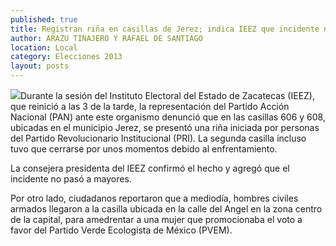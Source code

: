 ```yaml
---
published: true
title: Registran riña en casillas de Jerez; indica IEEZ que incidente no pasó a mayores
author: ARAZU TINAJERO Y RAFAEL DE SANTIAGO
location: Local
category: Elecciones 2013
layout: posts
---
```


![](http://i.imgur.com/OFOwo6mm.jpg)Durante la sesión del Instituto Electoral del Estado de Zacatecas (IEEZ), que reinició a las 3 de la tarde, la representación del Partido Acción Nacional (PAN) ante este organismo denunció que en las casillas 606 y 608, ubicadas en el municipio Jerez, se presentó una riña iniciada por personas del Partido Revolucionario Institucional (PRI). La segunda casilla incluso tuvo que cerrarse por unos momentos debido al enfrentamiento. 

La consejera presidenta del IEEZ confirmó el hecho y agregó que el incidente no pasó a mayores.

Por otro lado, ciudadanos reportaron que a mediodía, hombres civiles armados llegaron a la casilla ubicada en la calle del Angel en la zona centro de la capital, para amedrentar a una mujer que promocionaba el voto a favor del Partido Verde Ecologista de México (PVEM).
